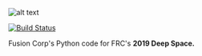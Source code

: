 ![alt text](https://i3.cpcache.com/product/307259856/Hello_my_name_is_Hal_Mousepad_300x300.jpg?height=300&width=300&qv=90&side=front "Daisy...") 

[![Build Status](https://travis-ci.com/FusionCorps/2019-HAL-Py.svg?branch=master)](https://travis-ci.com/FusionCorps/2019-HAL-Py)

Fusion Corp's Python code for FRC's **2019 Deep Space.**
